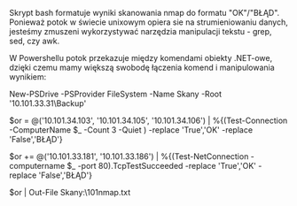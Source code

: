 Skrypt bash formatuje wyniki skanowania nmap do formatu "OK"/"BŁĄD". Ponieważ potok w świecie unixowym opiera sie na strumieniowaniu danych, jesteśmy zmuszeni wykorzystywać narzędzia manipulacji tekstu - grep, sed, czy awk.

W Powershellu potok przekazuje między komendami obiekty .NET-owe, dzięki czemu mamy większą swobodę łączenia komend i manipulowania wynikiem:

New-PSDrive -PSProvider FileSystem -Name Skany -Root '10.101.33.31\Backup'

$or = @('10.101.34.103', '10.101.34.105', '10.101.34.106') | %{(Test-Connection -ComputerName $_ -Count 3 -Quiet ) -replace 'True','OK' -replace 'False','BŁĄD'}

$or += @('10.101.33.181', '10.101.33.186') |  %{(Test-NetConnection -computername $_ -port 80).TcpTestSucceeded -replace 'True','OK' -replace 'False','BŁĄD'}

$or | Out-File Skany:\101nmap.txt
